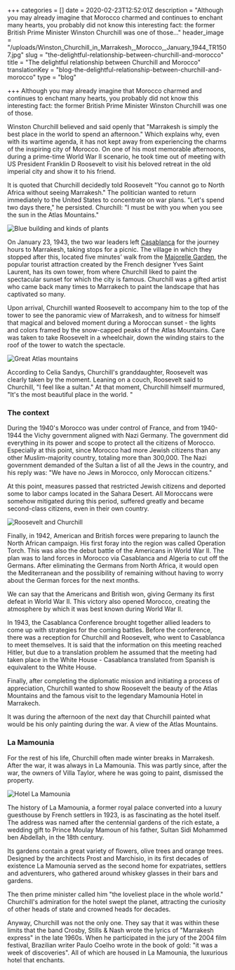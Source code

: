 +++
categories = []
date = 2020-02-23T12:52:01Z
description = "Although you may already imagine that Morocco charmed and continues to enchant many hearts, you probably did not know this interesting fact: the former British Prime Minister Winston Churchill was one of those..."
header_image = "/uploads/Winston_Churchill_in_Marrakesh,_Morocco,_January_1944_TR1507.jpg"
slug = "the-delightful-relationship-between-churchill-and-morocco"
title = "The delightful relationship between Churchill and Morocco"
translationKey = "blog-the-delightful-relationship-between-churchill-and-morocco"
type = "blog"

+++
Although you may already imagine that Morocco charmed and continues to enchant many hearts, you probably did not know this interesting fact: the former British Prime Minister Winston Churchill was one of those.

Winston Churchill believed and said openly that "Marrakesh is simply the best place in the world to spend an afternoon." Which explains why, even with its wartime agenda, it has not kept away from experiencing the charms of the inspiring city of Morocco. On one of his most memorable afternoons, during a prime-time World War II scenario, he took time out of meeting with US President Franklin D Roosevelt to visit his beloved retreat in the old imperial city and show it to his friend.

It is quoted that Churchill decidedly told Roosevelt "You cannot go to North Africa without seeing Marrakesh." The politician wanted to return immediately to the United States to concentrate on war plans. "Let's spend two days there," he persisted. Churchill: "I must be with you when you see the sun in the Atlas Mountains."

![Blue building and kinds of plants](/uploads/1582459678901.jpg "Blue building and kinds of plants")

On January 23, 1943, the two war leaders left [Casablanca](/en/destinations/casablanca/ "Casablanca") for the journey hours to Marrakesh, taking stops for a picnic. The village in which they stopped after this, located five minutes’ walk from the [Majorelle Garden](/en/destinations/the-beauty-of-the-majorelle-garden/ "Majorelle Garden"), the popular tourist attraction created by the French designer Yves Saint Laurent, has its own tower, from where Churchill liked to paint the spectacular sunset for which the city ​​is famous. Churchill was a gifted artist who came back many times to Marrakech to paint the landscape that has captivated so many.

Upon arrival, Churchill wanted Roosevelt to accompany him to the top of the tower to see the panoramic view of Marrakesh, and to witness for himself that magical and beloved moment during a Moroccan sunset - the lights and colors framed by the snow-capped peaks of the Atlas Mountains. Care was taken to take Roosevelt in a wheelchair, down the winding stairs to the roof of the tower to watch the spectacle.

![Great Atlas mountains](/uploads/1582461751096.jpg "Great Atlas mountains")

According to Celia Sandys, Churchill's granddaughter, Roosevelt was clearly taken by the moment. Leaning on a couch, Roosevelt said to Churchill, "I feel like a sultan." At that moment, Churchill himself murmured, "It's the most beautiful place in the world. "

### **The context**

During the 1940's Morocco was under control of France, and from 1940-1944 the Vichy government aligned with Nazi Germany. The government did everything in its power and scope to protect all the citizens of Morocco. Especially at this point, since Morocco had more Jewish citizens than any other Muslim-majority country, totaling more than 300,000. The Nazi government demanded of the Sultan a list of all the Jews in the country, and his reply was: "We have no Jews in Morocco, only Moroccan citizens."

At this point, measures passed that restricted Jewish citizens and deported some to labor camps located in the Sahara Desert. All Moroccans were somehow mitigated during this period, suffered greatly and became second-class citizens, even in their own country.

![Roosevelt and Churchill](/uploads/President_Roosevelt_and_Prime_Minister_Churchill_at_the_Allied_Conference_in_Casablanca,_January_1943_A14152.jpg "Roosevelt and Churchill")

Finally, in 1942, American and British forces were preparing to launch the North African campaign. His first foray into the region was called Operation Torch. This was also the debut battle of the Americans in World War II. The plan was to land forces in Morocco via Casablanca and Algeria to cut off the Germans. After eliminating the Germans from North Africa, it would open the Mediterranean and the possibility of remaining without having to worry about the German forces for the next months.

We can say that the Americans and British won, giving Germany its first defeat in World War II. This victory also opened Morocco, creating the atmosphere by which it was best known during World War II.

In 1943, the Casablanca Conference brought together allied leaders to come up with strategies for the coming battles. Before the conference, there was a reception for Churchill and Roosevelt, who went to Casablanca to meet themselves. It is said that the information on this meeting reached Hitler, but due to a translation problem he assumed that the meeting had taken place in the White House - Casablanca translated from Spanish is equivalent to the White House.

Finally, after completing the diplomatic mission and initiating a process of appreciation, Churchill wanted to show Roosevelt the beauty of the Atlas Mountains and the famous visit to the legendary Mamounia Hotel in Marrakech.

It was during the afternoon of the next day that Churchill painted what would be his only painting during the war. A view of the Atlas Mountains.

### **La Mamounia**

For the rest of his life, Churchill often made winter breaks in Marrakesh. After the war, it was always in La Mamounia. This was partly since, after the war, the owners of Villa Taylor, where he was going to paint, dismissed the property.

![Hotel La Mamounia](/uploads/1582462033318.jpg "Hotel La Mamounia")

The history of La Mamounia, a former royal palace converted into a luxury guesthouse by French settlers in 1923, is as fascinating as the hotel itself. The address was named after the centennial gardens of the rich estate, a wedding gift to Prince Moulay Mamoun of his father, Sultan Sidi Mohammed ben Abdellah, in the 18th century.

Its gardens contain a great variety of flowers, olive trees and orange trees. Designed by the architects Prost and Marchisio, in its first decades of existence La Mamounia served as the second home for expatriates, settlers and adventurers, who gathered around whiskey glasses in their bars and gardens.

The then prime minister called him "the loveliest place in the whole world." Churchill's admiration for the hotel swept the planet, attracting the curiosity of other heads of state and crowned heads for decades.

Anyway, Churchill was not the only one. They say that it was within these limits that the band Crosby, Stills & Nash wrote the lyrics of "Marrakesh express" in the late 1960s. When he participated in the jury of the 2004 film festival, Brazilian writer Paulo Coelho wrote in the book of gold: "it was a week of discoveries". All of which are housed in La Mamounia, the luxurious hotel that enchants.